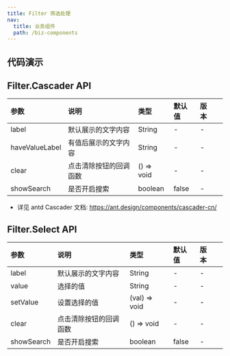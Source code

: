 ```yaml
---
title: Filter 筛选处理
nav:
  title: 业务组件
  path: /biz-components
---
```


## 代码演示

<code src="./demo/basic.tsx" title="基本使用" description="一般用于Table组件的Extra作为筛选组件处理"></code> <code src="./demo/search.tsx" title="开启搜索" description="在筛选面板中对选择项进行搜索"></code> <code src="./demo/multiple.tsx" title="开启多选" description="支持选择多个数据"></code>

## Filter.Cascader API

| 参数           | 说明                   | 类型       | 默认值 | 版本 |     |
| :------------- | :--------------------- | :--------- | :----- | :--- | --- |
| label          | 默认展示的文字内容     | String     | -      | -    |
| haveValueLabel | 有值后展示的文字内容   | String     | -      | -    |
| clear          | 点击清除按钮的回调函数 | () => void | -      | -    |
| showSearch     | 是否开启搜索           | boolean    | false  | -    |

- 详见 antd Cascader 文档: https://ant.design/components/cascader-cn/

## Filter.Select API

| 参数       | 说明                   | 类型          | 默认值 | 版本 |     |
| :--------- | :--------------------- | :------------ | :----- | :--- | --- |
| label      | 默认展示的文字内容     | String        | -      | -    |
| value      | 选择的值               | String        | -      | -    |
| setValue   | 设置选择的值           | (val) => void | -      | -    |
| clear      | 点击清除按钮的回调函数 | () => void    | -      | -    |
| showSearch | 是否开启搜索           | boolean       | false  | -    |
